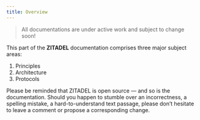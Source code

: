```yaml
---
title: Overview
---
```


<i class="las la-project-diagram" style="font-size: 100px; height: 100px; color:#6c8eef"></i>

> All documentations are under active work and subject to change soon!

This part of the **ZITADEL** documentation comprises three major subject areas:

1. Principles
2. Architecture
3. Protocols

Please be reminded that ZITADEL is open source — and so is the documentation. Should you happen to stumble over an incorrectness, a spelling mistake, a hard-to-understand text passage, please don’t hesitate to leave a comment or propose a corresponding change.
